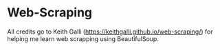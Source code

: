 # Web-Scraping
All credits go to Keith Galli (https://keithgalli.github.io/web-scraping/) for helping me learn web scrapping using BeautifulSoup.
